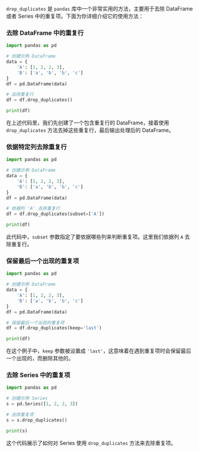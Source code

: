 `drop_duplicates` 是 `pandas` 库中一个非常实用的方法，主要用于去除 DataFrame 或者 Series 中的重复项。下面为你详细介绍它的使用方法：

### 去除 DataFrame 中的重复行
```python
import pandas as pd

# 创建示例 DataFrame
data = {
    'A': [1, 2, 2, 3],
    'B': ['a', 'b', 'b', 'c']
}
df = pd.DataFrame(data)

# 去除重复行
df = df.drop_duplicates()

print(df)

```
在上述代码里，我们先创建了一个包含重复行的 DataFrame，接着使用 `drop_duplicates` 方法去掉这些重复行，最后输出处理后的 DataFrame。

### 依据特定列去除重复行
```python
import pandas as pd

# 创建示例 DataFrame
data = {
    'A': [1, 2, 2, 3],
    'B': ['a', 'b', 'b', 'c']
}
df = pd.DataFrame(data)

# 依据列 'A' 去除重复行
df = df.drop_duplicates(subset=['A'])

print(df)

```
此代码中，`subset` 参数指定了要依据哪些列来判断重复项。这里我们依据列 `A` 去除重复行。

### 保留最后一个出现的重复项
```python
import pandas as pd

# 创建示例 DataFrame
data = {
    'A': [1, 2, 2, 3],
    'B': ['a', 'b', 'b', 'c']
}
df = pd.DataFrame(data)

# 保留最后一个出现的重复项
df = df.drop_duplicates(keep='last')

print(df)

```
在这个例子中，`keep` 参数被设置成 `'last'`，这意味着在遇到重复项时会保留最后一个出现的，而删除其他的。

### 去除 Series 中的重复项
```python
import pandas as pd

# 创建示例 Series
s = pd.Series([1, 2, 2, 3])

# 去除重复项
s = s.drop_duplicates()

print(s)

```
这个代码展示了如何对 Series 使用 `drop_duplicates` 方法来去除重复项。 